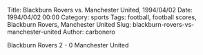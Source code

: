 Title: Blackburn Rovers vs. Manchester United, 1994/04/02
Date: 1994/04/02 00:00
Category: sports
Tags: football, football scores, Blackburn Rovers, Manchester United
Slug: blackburn-rovers-vs-manchester-united
Author: carbonero


Blackburn Rovers 2 - 0 Manchester United
